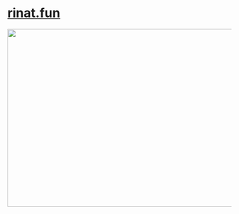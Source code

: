 # [rinat.fun](https://rinat.fun/)

  <img width="600" height="400" src="https://sun9-80.userapi.com/impg/Y3imBOtJ6MNxUWJh9tKB5cGHhim3kelh5GYl9A/YnXQFFe41fs.jpg?size=1346x539&quality=96&sign=0a3665f9d20f572483f93a4676777143&type=album">






